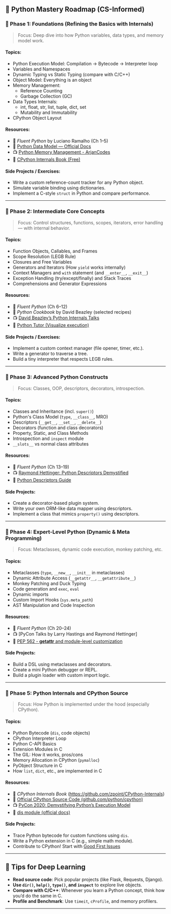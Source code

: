 ## 🧭 Python Mastery Roadmap (CS-Informed)

### 📘 Phase 1: **Foundations (Refining the Basics with Internals)**

> Focus: Deep dive into how Python variables, data types, and memory model work.

#### Topics:
- Python Execution Model: Compilation → Bytecode → Interpreter loop
- Variables and Namespaces
- Dynamic Typing vs Static Typing (compare with C/C++)
- Object Model: Everything is an object
- Memory Management:
  - Reference Counting
  - Garbage Collection (GC)
- Data Types Internals:
  - int, float, str, list, tuple, dict, set
  - Mutability and Immutability
- CPython Object Layout

#### Resources:
- 📘 *Fluent Python* by Luciano Ramalho (Ch 1–5)
- 🧠 [Python Data Model — Official Docs](https://docs.python.org/3/reference/datamodel.html)
- 📺 [Python Memory Management - ArjanCodes](https://www.youtube.com/watch?v=F6u5rhUQ6dU)
- 📄 [CPython Internals Book (Free)](https://github.com/zpoint/CPython-Internals)

#### Side Projects / Exercises:
- Write a custom reference-count tracker for any Python object.
- Simulate variable binding using dictionaries.
- Implement a C-style `struct` in Python and compare performance.

---

### 📘 Phase 2: **Intermediate Core Concepts**

> Focus: Control structures, functions, scopes, iterators, error handling — with internal behavior.

#### Topics:
- Function Objects, Callables, and Frames
- Scope Resolution (LEGB Rule)
- Closures and Free Variables
- Generators and Iterators (How `yield` works internally)
- Context Managers and `with` statement (and `__enter__`, `__exit__`)
- Exception Handling (try/except/finally) and Stack Traces
- Comprehensions and Generator Expressions

#### Resources:
- 📘 *Fluent Python* (Ch 6–12)
- 📘 *Python Cookbook* by David Beazley (selected recipes)
- 📺 [David Beazley’s Python Internals Talks](https://www.youtube.com/watch?v=VUT386_GKI8)
- 📄 [Python Tutor (Visualize execution)](http://pythontutor.com/)

#### Side Projects / Exercises:
- Implement a custom context manager (file opener, timer, etc.).
- Write a generator to traverse a tree.
- Build a tiny interpreter that respects LEGB rules.

---

### 📘 Phase 3: **Advanced Python Constructs**

> Focus: Classes, OOP, descriptors, decorators, introspection.

#### Topics:
- Classes and Inheritance (incl. `super()`)
- Python's Class Model (`type`, `__class__`, MRO)
- Descriptors (`__get__`, `__set__`, `__delete__`)
- Decorators (function and class decorators)
- Property, Static, and Class Methods
- Introspection and `inspect` module
- `__slots__` vs normal class attributes

#### Resources:
- 📘 *Fluent Python* (Ch 13–19)
- 📺 [Raymond Hettinger: Python Descriptors Demystified](https://www.youtube.com/watch?v=EMXfZB8FVUA)
- 📄 [Python Descriptors Guide](https://docs.python.org/3/howto/descriptor.html)

#### Side Projects:
- Create a decorator-based plugin system.
- Write your own ORM-like data mapper using descriptors.
- Implement a class that mimics `property()` using descriptors.

---

### 📘 Phase 4: **Expert-Level Python (Dynamic & Meta Programming)**

> Focus: Metaclasses, dynamic code execution, monkey patching, etc.

#### Topics:
- Metaclasses (`type`, `__new__`, `__init__` in metaclasses)
- Dynamic Attribute Access (`__getattr__`, `__getattribute__`)
- Monkey Patching and Duck Typing
- Code generation and `exec`, `eval`
- Dynamic imports
- Custom Import Hooks (`sys.meta_path`)
- AST Manipulation and Code Inspection

#### Resources:
- 📘 *Fluent Python* (Ch 20–24)
- 📺 [PyCon Talks by Larry Hastings and Raymond Hettinger]
- 📄 [PEP 562 - __getattr__ and module-level customization](https://peps.python.org/pep-0562/)

#### Side Projects:
- Build a DSL using metaclasses and decorators.
- Create a mini Python debugger or REPL.
- Build a plugin loader with custom import logic.

---

### 📘 Phase 5: **Python Internals and CPython Source**

> Focus: How Python is implemented under the hood (especially CPython).

#### Topics:
- Python Bytecode (`dis`, code objects)
- CPython Interpreter Loop
- Python C-API Basics
- Extension Modules in C
- The GIL: How it works, pros/cons
- Memory Allocation in CPython (`pymalloc`)
- PyObject Structure in C
- How `list`, `dict`, etc., are implemented in C

#### Resources:
- 📘 *CPython Internals Book* (https://github.com/zpoint/CPython-Internals)
- 📄 [Official CPython Source Code (github.com/python/cpython)](https://github.com/python/cpython)
- 📺 [PyCon 2020: Demystifying Python’s Execution Model](https://www.youtube.com/watch?v=9RjEuplP2Xg)
- 📄 [dis module (official docs)](https://docs.python.org/3/library/dis.html)

#### Side Projects:
- Trace Python bytecode for custom functions using `dis`.
- Write a Python extension in C (e.g., simple math module).
- Contribute to CPython! Start with [Good First Issues](https://github.com/python/cpython/labels/good%20first%20issue)

---

## 🧠 Tips for Deep Learning
- **Read source code**: Pick popular projects (like Flask, Requests, Django).
- **Use `dir()`, `help()`, `type()`, and `inspect`** to explore live objects.
- **Compare with C/C++**: Whenever you learn a Python concept, think how you’d do the same in C.
- **Profile and Benchmark**: Use `timeit`, `cProfile`, and memory profilers.

---
